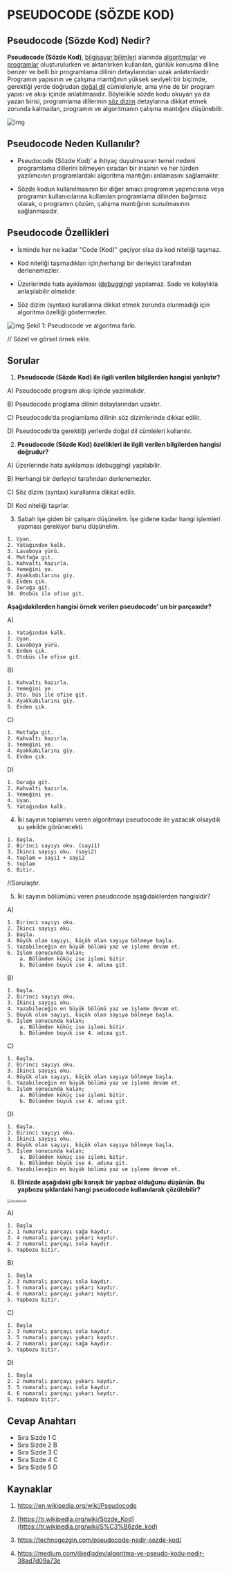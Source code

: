 # PSEUDOCODE (SÖZDE KOD)



## Pseudocode (Sözde Kod) Nedir?

   **Pseudocode (Sözde Kod)**, [bilgisayar bilimleri](https://tr.wikipedia.org/wiki/Bilgisayar_bilimleri) alanında [algoritmalar](https://tr.wikipedia.org/wiki/Algoritma) ve [programlar](https://tr.wikipedia.org/wiki/Program) oluşturulurken ve aktarılırken kullanılan, günlük konuşma diline benzer ve belli bir programlama dilinin detaylarından uzak anlatımlardır. Programın yapısının ve çalışma mantığının yüksek seviyeli bir biçimde, gerektiği yerde doğrudan [doğal dil](https://tr.wikipedia.org/wiki/Doğal_dil) cümleleriyle, ama yine de bir program yapısı ve akışı içinde anlatılmasıdır. Böylelikle sözde kodu okuyan ya da yazan birisi, programlama dillerinin [söz dizim](https://tr.wikipedia.org/wiki/Sözdizim) detaylarına dikkat etmek zorunda kalmadan, programın ve algoritmanın çalışma mantığını düşünebilir.



![img](figures/sözdekod1.jpg)	

## Pseudocode Neden Kullanılır?

* Pseudocode (Sözde Kod)’ a ihtiyaç duyulmasının temel nedeni programlama dillerini bilmeyen sıradan bir insanın ve her türden yazılımcının programlardaki algoritma mantığını anlamasını sağlamaktır.

* Sözde kodun kullanılmasının bir diğer amacı programın yapımcısına veya programın kullanıcılarına kullanılan programlama dilinden bağımsız olarak, o programın çözüm, çalışma mantığının sunulmasının sağlanmasıdır.




## Pseudocode Özellikleri

* İsminde her ne kadar "Code (Kod)" geçiyor olsa da kod niteliği taşımaz.

* Kod niteliği taşımadıkları için;herhangi bir derleyici tarafından derlenemezler.

* Üzerlerinde hata ayıklaması ([debugging](https://searchsoftwarequality.techtarget.com/definition/debugging)) yapılamaz. Sade ve kolaylıkla anlaşılabilir olmalıdır.

* Söz dizim (syntax) kurallarına dikkat etmek zorunda olunmadığı için algoritma özelliği göstermezler.

  

![img](figures/sözdekod3.jpg) Şekil 1: Pseudocode ve algoritma farkı.



// Sözel ve görsel örnek ekle.

## Sorular

1. **Pseudocode (Sözde Kod) ile ilgili verilen bilgilerden hangisi** **yanlıştır?**

A) Pseudocode program akışı içinde yazılmalıdır.

B) Pseudocode proglama dilinin detaylarından uzaktır.

C) Pseudocode’da proglamlama dilinin söz dizimlerinde dikkat edilir.

D) Pseudocode’da gerektiği yerlerde doğal dil cümleleri kullanılır.

2. **Pseudocode (Sözde Kod) özellikleri ile ilgili verilen bilgilerden hangisi** **doğrudur?**

A) Üzerlerinde hata ayıklaması (debugging) yapılabilir.

B) Herhangi bir derleyici tarafından derlenemezler.

C) Söz dizim (syntax) kurallarına dikkat edilir.

D) Kod niteliği taşırlar.



3. Sabah işe giden bir çalışanı düşünelim. İşe gidene kadar hangi işlemleri yapması gerekiyor bunu düşünelim.

```pseudocode
1. Uyan.
2. Yatağından kalk.
3. Lavaboya yürü.
4. Mutfağa git.
5. Kahvaltı hazırla.
6. Yemeğini ye.
7. Ayakkabılarını giy.
8. Evden çık.
9. Durağa git.
10. Otobüs ile ofise git.
```

**Aşağıdakilerden hangisi örnek verilen pseudocode’ un bir parçasıdır?**

A)

``` pseudocode
1. Yatağından kalk.
2. Uyan.
3. Lavaboya yürü.
4. Evden çık.
5. Otobüs ile ofise git.
```

B)

```pseudocode
1. Kahvaltı hazırla.
2. Yemeğini ye.
3. Oto. büs ile ofise git.
4. Ayakkabılarını giy.
5. Evden çık.
```

C)

```pseudocode
1. Mutfağa git.
2. Kahvaltı hazırla.
3. Yemeğini ye.
4. Ayakkabılarını giy.
5. Evden çık.
```

D)

```pseudocode
1. Durağa git.
2. Kahvaltı hazırla.
3. Yemeğini ye.
4. Uyan.
5. Yatağından kalk.
```



4. İki sayının toplamını veren algoritmayı pseudocode ile yazacak olsaydık şu şekilde görünecekti.

```pseudocode
1. Başla.
2. Birinci sayıyı oku. (sayi1)
3. İkinci sayıyı oku. (sayi2)
4. toplam = sayi1 + sayi2
5. toplam
6. Bitir.
```

//Sorulaştır.

5. İki sayının bölümünü veren pseudocode aşağıdakilerden hangisidir?

A)

```pseudocode
1. Birinci sayıyı oku.
2. İkinci sayıyı oku.
3. Başla.
4. Büyük olan sayıyı, küçük olan sayıya bölmeye başla.
5. Yazabileceğin en büyük bölümü yaz ve işleme devam et.
6. İşlem sonucunda kalan;
	a. Bölümden küküç ise işlemi bitir.
	b. Bölümden büyük ise 4. adıma git.
```

B)

```
1. Başla.
2. Birinci sayıyı oku.
3. İkinci sayıyı oku.
4. Yazabileceğin en büyük bölümü yaz ve işleme devam et.
5. Büyük olan sayıyı, küçük olan sayıya bölmeye başla.
6. İşlem sonucunda kalan;
	a. Bölümden küküç ise işlemi bitir.
	b. Bölümden büyük ise 4. adıma git.
```

C)

~~~pseudocode
1. Başla.
2. Birinci sayıyı oku.
3. İkinci sayıyı oku.
4. Büyük olan sayıyı, küçük olan sayıya bölmeye başla.
5. Yazabileceğin en büyük bölümü yaz ve işleme devam et.
6. İşlem sonucunda kalan;
	a. Bölümden küküç ise işlemi bitir.
	b. Bölümden büyük ise 4. adıma git.
~~~

D)

~~~pseudocode
1. Başla.
2. Birinci sayıyı oku.
3. İkinci sayıyı oku.
4. Büyük olan sayıyı, küçük olan sayıya bölmeye başla.
5. İşlem sonucunda kalan;
	a. Bölümden küküç ise işlemi bitir.
	b. Bölümden büyük ise 4. adıma git.
6. Yazabileceğin en büyük bölümü yaz ve işleme devam et.	
~~~



6. **Elinizde aşağıdaki gibi karışık bir yapboz olduğunu düşünün. Bu yapbozu şıklardaki hangi pseudocode kullanılarak çözülebilir?**

<img src="figures\sözdekod4.jpg" alt="sözdekod4" style="zoom:50%;" />

A)

~~~pseudocode
1. Başla
2. 1 numaralı parçayı sağa kaydır.
3. 4 numaralı parçayı yukarı kaydır.
4. 2 numaralı parçayı sola kaydır.
5. Yapbozu bitir.
~~~

B)

~~~pseudocode
1. Başla
2. 3 numaralı parçayı sola kaydır.
3. 5 numaralı parçayı yukarı kaydır.
4. 6 numaralı parçayı yukarı kaydır.
5. Yapbozu bitir.
~~~

C)

~~~pseudocode
1. Başla
2. 3 numaralı parçayı sola kaydır.
3. 5 numaralı parçayı yukarı kaydır.
4. 2 numaralı parçayı sağa kaydır.
5. Yapbozu bitir.
~~~

D)

~~~pseudocode
1. Başla
2. 2 numaralı parçayı yukarı kaydır.
3. 5 numaralı parçayı sola kaydır.
4. 6 numaralı parçayı yukarı kaydır.
5. Yapbozu bitir.
~~~



## Cevap Anahtarı

* Sıra Sizde 1  C
* Sıra Sizde 2  B
* Sıra Sizde 3  C
* Sıra Sizde 4  C
* Sıra Sizde 5  D



## Kaynaklar

1.  https://en.wikipedia.org/wiki/Pseudocode

2.  [https://tr.wikipedia.org/wiki/Sözde_Kod](https://tr.wikipedia.org/wiki/S%C3%B6zde_kod)

3. https://technogezgin.com/pseudocode-nedir-sozde-kod/

4. https://medium.com/@edisdev/algoritma-ve-pseudo-kodu-nedir-38ad7d09a73e
